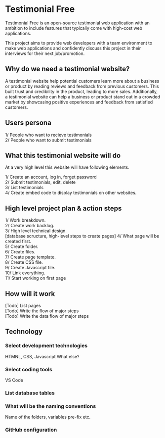 # Testimonial Free
Testimonial Free is an open-source testimonial web application with an ambition to include features that typically come with high-cost web applications. 

This project aims to provide web developers with a team environment to make web applications and confidently discuss this project in their interviews for their next job/promotion.


## Why do we need a testimonial website? ##

A testimonial website help potential customers learn more about a business or product by reading reviews and feedback from previous customers. This built  trust and credibility in the product, leading to more sales. Additionally, a testimonial website can help a business or product stand out in a crowded market by showcasing positive experiences and feedback from satisfied customers.


## Users persona ##

1/ People who want to recieve testimonials   
2/ People who want to submit testimonials


## What this testimonial website will do ##

At a very high level this website will have following elements.

1/ Create an account, log in, forget password  
2/ Submit testimonials, edit, delete  
3/ List testimonials   
4/ Create embed code to display testimonials on other websites. 


## High level project plan & action steps ##

1/ Work breakdown.  
2/ Create work backlog.  
3/ High level technical design.  
[database scructure, high-level steps to create pages]
4/ What page will be created first.   
5/ Create folder.  
6/ Create files.  
7/ Create page template.  
8/ Create CSS file.   
9/ Create Javascript file.   
10/ Link everything.   
11/ Start working on first page


## How will it work ##

[Todo] List pages   
[Todo] Write the flow of major steps   
[Todo] Write the data flow of major steps


## Technology ##

### Select development technologies ###

HTMNL, CSS, Javascript
What else?

### Select coding tools ###

VS Code

### List database tables ###

### What will be the naming conventions ###

Name of the folders, variables pre-fix etc.

### GitHub configuration ###





